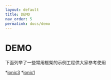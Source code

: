 ```yaml
---
layout: default
title: DEMO
nav_order: 5
permalink: docs/demo
---
```


# DEMO

下面列举了一些常用框架的示例工程供大家参考使用

*[ionic3](https://github.com/jasonz1987/ionic3-wechat-sdk-demo)
*[ionic1](https://github.com/xu-li/cordova-plugin-wechat-example)